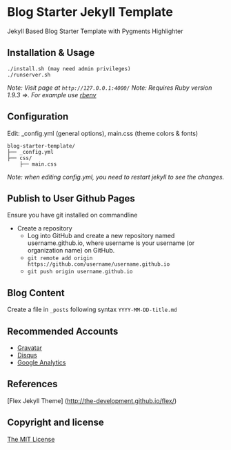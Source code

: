 # Blog Starter Jekyll Template
Jekyll Based Blog Starter Template with Pygments Highlighter 

## Installation & Usage
    ./install.sh (may need admin privileges)
    ./runserver.sh

_Note: Visit page at `http://127.0.0.1:4000/`_
_Note: Requires Ruby version 1.9.3 =>. For example use [rbenv](https://github.com/sstephenson/rbenv)_   
    
## Configuration
Edit: _config.yml (general options), main.css (theme colors &amp; fonts)

```
blog-starter-template/
├── _config.yml
├── css/
    ├── main.css
```

_Note: when editing _config.yml, you need to restart jekyll to see the changes.__

    
## Publish to User Github Pages
Ensure you have git installed on commandline
- Create a repository
  - Log into GitHub and create a new repository named username.github.io, where username is your username (or organization name) on GitHub.
  - `git remote add origin https://github.com/username/username.github.io`
  - `git push origin username.github.io`
   
##  Blog Content
Create a file in `_posts` following syntax `YYYY-MM-DD-title.md`

## Recommended Accounts
- [Gravatar](https://en.gravatar.com/) 
- [Disqus](https://disqus.com/profile/login/)
- [Google Analytics](https://en.gravatar.com/)

## References

[Flex Jekyll Theme] (http://the-development.github.io/flex/)

## Copyright and license

[The MIT License ](LICENSE)

